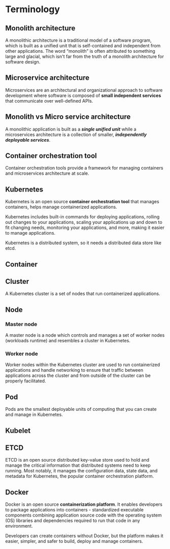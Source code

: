 # Terminology

## Monolith architecture
A monolithic architecture is a traditional model of a software program, which is built as a unified unit that is self-contained and independent from other applications. The word “monolith” is often attributed to something large and glacial, which isn't far from the truth of a monolith architecture for software design.

## Microservice architecture
Microservices are an architectural and organizational approach to software development where software is composed of **small independent services** that communicate over well-defined APIs.

## Monolith vs Micro service architecture
A monolithic application is built as a ***single unified unit*** while a microservices architecture is a collection of smaller, ***independently deployable services***.

## Container orchestration tool
Container orchestration tools provide a framework for managing containers and microservices architecture at scale.

## Kubernetes
Kubernetes is an open source **container orchestration tool** that manages containers, helps manage containerized applications.

Kubernetes includes built-in commands for deploying applications, rolling out changes to your applications, scaling your applications up and down to fit changing needs, monitoring your applications, and more, making it easier to manage applications.

Kubernetes is a distributed system, so it needs a distributed data store like etcd.

## Container

## Cluster
A Kubernetes cluster is a set of nodes that run containerized applications.

## Node

### Master node
A master node is a node which controls and manages a set of worker nodes (workloads runtime) and resembles a cluster in Kubernetes.

### Worker node
Worker nodes within the Kubernetes cluster are used to run containerized applications and handle networking to ensure that traffic between applications across the cluster and from outside of the cluster can be properly facilitated.

## Pod
Pods are the smallest deployable units of computing that you can create and manage in Kubernetes.

## Kubelet

## ETCD
ETCD is an open source distributed key-value store used to hold and manage the critical information that distributed systems need to keep running. Most notably, it manages the configuration data, state data, and metadata for Kubernetes, the popular container orchestration platform.

## Docker
Docker is an open source **containerization platform**. It enables developers to package applications into containers - standardized executable components combining application source code with the operating system (OS) libraries and dependencies required to run that code in any environment.

Developers can create containers without Docker, but the platform makes it easier, simpler, and safer to build, deploy and manage containers.

